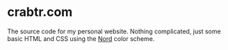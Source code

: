 crabtr.com
===

The source code for my personal website. Nothing complicated, just some basic
HTML and CSS using the [Nord][0] color scheme.

[0]: https://github.com/arcticicestudio/nord
